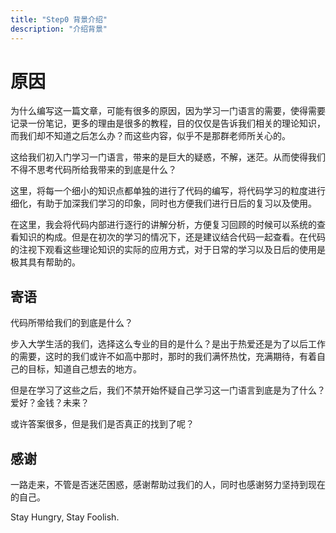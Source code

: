 ```yaml
---
title: "Step0 背景介绍"
description: "介绍背景"
---
```


# 原因

为什么编写这一篇文章，可能有很多的原因，因为学习一门语言的需要，使得需要记录一份笔记，更多的理由是很多的教程，目的仅仅是告诉我们相关的理论知识，而我们却不知道之后怎么办？而这些内容，似乎不是那群老师所关心的。

这给我们初入门学习一门语言，带来的是巨大的疑惑，不解，迷茫。从而使得我们不得不思考代码所给我带来的到底是什么？

这里，将每一个细小的知识点都单独的进行了代码的编写，将代码学习的粒度进行细化，有助于加深我们学习的印象，同时也方便我们进行日后的复习以及使用。

在这里，我会将代码内部进行逐行的讲解分析，方便复习回顾的时候可以系统的查看知识的构成。但是在初次的学习的情况下，还是建议结合代码一起查看。在代码的注视下观看这些理论知识的实际的应用方式，对于日常的学习以及日后的使用是极其具有帮助的。

## 寄语

代码所带给我们的到底是什么？

步入大学生活的我们，选择这么专业的目的是什么？是出于热爱还是为了以后工作的需要，这时的我们或许不如高中那时，那时的我们满怀热忱，充满期待，有着自己的目标，知道自己想去的地方。

但是在学习了这些之后，我们不禁开始怀疑自己学习这一门语言到底是为了什么？爱好？金钱？未来？

或许答案很多，但是我们是否真正的找到了呢？

## 感谢

一路走来，不管是否迷茫困惑，感谢帮助过我们的人，同时也感谢努力坚持到现在的自己。

Stay Hungry, Stay Foolish.